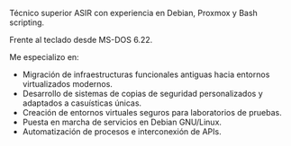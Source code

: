 Técnico superior ASIR con experiencia en Debian, Proxmox y Bash scripting.

Frente al teclado desde MS-DOS 6.22.

Me especializo en:

- Migración de infraestructuras funcionales antiguas hacia entornos virtualizados modernos.
- Desarrollo de sistemas de copias de seguridad personalizados y adaptados a casuísticas únicas.
- Creación de entornos virtuales seguros para laboratorios de pruebas.
- Puesta en marcha de servicios en Debian GNU/Linux.
- Automatización de procesos e interconexión de APIs.
